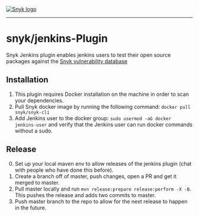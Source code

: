 [![Snyk logo](https://snyk.io/style/asset/logo/snyk-print.svg)](https://snyk.io)

***

# snyk/jenkins-Plugin

Snyk Jenkins plugin enables jenkins users to test their open source packages against the [Snyk vulnerability database](https://snyk.io/vuln)

## Installation

1. This plugin requires Docker installation on the machine in order to scan your dependencies.
2. Pull Snyk docker image by running the following command: `docker pull snyk/snyk-cli`
3. Add Jenkins user to the docker group: `sudo usermod -aG docker jenkins-user` and verify that the Jenkins user can
run docker commands without a sudo.


## Release

0. Set up your local maven env to allow releases of the jenkins plugin (chat with people who have done this before).
1. Create a branch off of master, push changes, open a PR and get it merged to master.
2. Pull master locally and run `mvn release:prepare release:perform -X -B`. This pushes the release and adds two commits to master.
3. Push master branch to the repo to allow for the next release to happen in the future.

